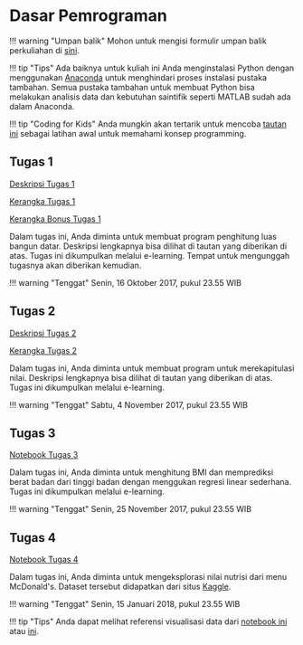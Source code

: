 # Dasar Pemrograman

!!! warning "Umpan balik"
    Mohon untuk mengisi formulir umpan balik perkuliahan di [sini](https://goo.gl/forms/glPoiIrZRNJLrHYl2).

!!! tip "Tips"
    Ada baiknya untuk kuliah ini Anda menginstalasi Python dengan menggunakan [Anaconda](https://www.anaconda.com/download/) untuk menghindari proses instalasi pustaka tambahan. Semua pustaka tambahan untuk membuat Python bisa melakukan analisis data dan kebutuhan saintifik seperti MATLAB sudah ada dalam Anaconda.

!!! tip "Coding for Kids"
    Anda mungkin akan tertarik untuk mencoba [tautan ini](https://www.google.com/doodles/celebrating-50-years-of-kids-coding) sebagai latihan awal untuk memahami konsep programming.

## Tugas 1

[Deskripsi Tugas 1](https://github.com/aliakbars/uai-daspro/raw/master/tugas-1.pdf)

[Kerangka Tugas 1](https://github.com/aliakbars/uai-daspro/raw/master/scripts/tugas1.py)

[Kerangka Bonus Tugas 1](https://github.com/aliakbars/uai-daspro/raw/master/scripts/tugas1-bonus.py)

Dalam tugas ini, Anda diminta untuk membuat program penghitung luas bangun datar. Deskripsi lengkapnya bisa dilihat di tautan yang diberikan di atas. Tugas ini dikumpulkan melalui e-learning. Tempat untuk mengunggah tugasnya akan diberikan kemudian.

!!! warning "Tenggat"
    Senin, 16 Oktober 2017, pukul 23.55 WIB

## Tugas 2

[Deskripsi Tugas 2](https://github.com/aliakbars/uai-daspro/raw/master/tugas-2.pdf)

[Kerangka Tugas 2](https://github.com/aliakbars/uai-daspro/raw/master/scripts/tugas2.py)

Dalam tugas ini, Anda diminta untuk membuat program untuk merekapitulasi nilai. Deskripsi lengkapnya bisa dilihat di tautan yang diberikan di atas. Tugas ini dikumpulkan melalui e-learning.

!!! warning "Tenggat"
    Sabtu, 4 November 2017, pukul 23.55 WIB

## Tugas 3

[Notebook Tugas 3](https://nbviewer.jupyter.org/github/aliakbars/uai-daspro/blob/master/scripts/tugas3.ipynb)

Dalam tugas ini, Anda diminta untuk menghitung BMI dan memprediksi berat badan dari tinggi badan dengan menggukan regresi linear sederhana. Tugas ini dikumpulkan melalui e-learning.

!!! warning "Tenggat"
    Senin, 25 November 2017, pukul 23.55 WIB

## Tugas 4

[Notebook Tugas 4](https://nbviewer.jupyter.org/github/aliakbars/uai-daspro/blob/master/scripts/tugas4.ipynb)

Dalam tugas ini, Anda diminta untuk mengeksplorasi nilai nutrisi dari menu McDonald's. Dataset tersebut didapatkan dari situs [Kaggle](https://www.kaggle.com/mcdonalds/nutrition-facts).

!!! warning "Tenggat"
    Senin, 15 Januari 2018, pukul 23.55 WIB

!!! tip "Tips"
    Anda dapat melihat referensi visualisasi data dari [notebook ini](http://nbviewer.jupyter.org/github/aliakbars/uai-python/blob/master/scripts/week9/visualisation.ipynb) atau [ini](http://nbviewer.jupyter.org/github/aliakbars/uai-dm/blob/master/scripts/lab1.ipynb).